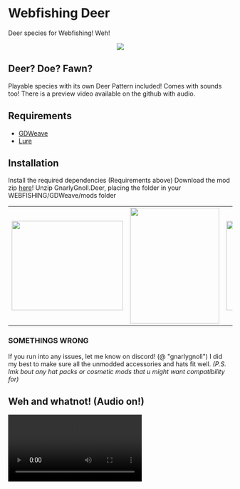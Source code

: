 # Webfishing Deer
Deer species for Webfishing! Weh!
<p align="center">
	<img src="https://github.com/user-attachments/assets/34082919-cfb0-436c-bf04-e304333b3ba9"/>
</p>

## Deer? Doe? Fawn?
Playable species with its own Deer Pattern included!
Comes with sounds too! There is a preview video available on the github with audio.

## Requirements
- [GDWeave](https://github.com/NotNite/GDWeave/tree/main)
- [Lure](https://github.com/Sulayre/WebfishingLure)

## Installation
Install the required dependencies (Requirements above)
Download the mod zip [here](https://github.com/JohnDWolfe/WebfishingDeer/releases)!
Unzip GnarlyGnoll.Deer, placing the folder in your WEBFISHING/GDWeave/mods folder
<table>
<td><img src="https://github.com/user-attachments/assets/0cdd61b1-9a8a-4d80-89a5-89f091398ba4" width=250 height=200></td>
<td><img src="https://github.com/user-attachments/assets/0dff7efb-2863-46ef-8567-1107234de764" width=200 height=260></td>
<td><img src="https://github.com/user-attachments/assets/7bf7c0ea-79df-40a8-bbbc-48e11f64a3d2" width=200 height=200></td>
<td><img src="https://github.com/user-attachments/assets/b81a21d6-ef6a-432e-98cb-c4f6dfc5fa23" width=350 height=200></td>
 </table>

### SOMETHINGS WRONG
If you run into any issues, let me know on discord! (@ "gnarlygnoll")
I did my best to make sure all the unmodded accessories and hats fit well.
<i>(P.S. lmk bout any hat packs or cosmetic mods that u might want compatibility for)</i>

## Weh and whatnot! (Audio on!)
<video src="https://github.com/user-attachments/assets/25eb5958-8ba7-4e00-8ef1-1480b4751c39">
